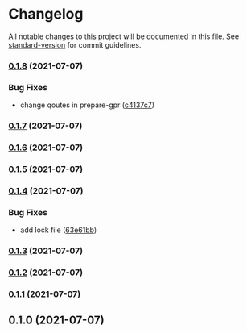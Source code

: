 # Changelog

All notable changes to this project will be documented in this file. See [standard-version](https://github.com/conventional-changelog/standard-version) for commit guidelines.

### [0.1.8](https://github.com/moh3n9595/dpgen/compare/v0.1.7...v0.1.8) (2021-07-07)


### Bug Fixes

* change qoutes in prepare-gpr ([c4137c7](https://github.com/moh3n9595/dpgen/commit/c4137c7b78d87b6c748c39bfb63c4c9789d1d1e2))

### [0.1.7](https://github.com/moh3n9595/dpgen/compare/v0.1.6...v0.1.7) (2021-07-07)

### [0.1.6](https://github.com/moh3n9595/dpgen/compare/v0.1.5...v0.1.6) (2021-07-07)

### [0.1.5](https://github.com/moh3n9595/dpgen/compare/v0.1.4...v0.1.5) (2021-07-07)

### [0.1.4](https://github.com/moh3n9595/dpgen/compare/v0.1.3...v0.1.4) (2021-07-07)


### Bug Fixes

* add lock file ([63e61bb](https://github.com/moh3n9595/dpgen/commit/63e61bb500e85761ed97bb0b1b9abae06d29bd46))

### [0.1.3](https://github.com/moh3n9595/dpgen/compare/v0.1.2...v0.1.3) (2021-07-07)

### [0.1.2](https://github.com/moh3n9595/dpgen/compare/v0.1.1...v0.1.2) (2021-07-07)

### [0.1.1](https://github.com/moh3n9595/dpgen/compare/v0.1.0...v0.1.1) (2021-07-07)

## 0.1.0 (2021-07-07)
